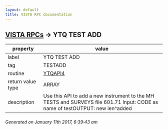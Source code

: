 ```yaml
---
layout: default
title: VISTA RPC documentation
---
```




## [VISTA RPCs](TableOfContent.md) &#8594; YTQ TEST ADD 

 property | value 
--- | --- 
 label | YTQ TEST ADD
 tag | TESTADD
 routine | [YTQAPI4](http://code.osehra.org/dox/Routine_YTQAPI4_source.html)
 return value type | ARRAY
 description | Use this API to add a new instrument to the MH TESTS and SURVEYS file 601.71  Input: CODE as name of testOUTPUT: new ien^added




 ###### Generated on January 11th 2017, 6:39:43 am
